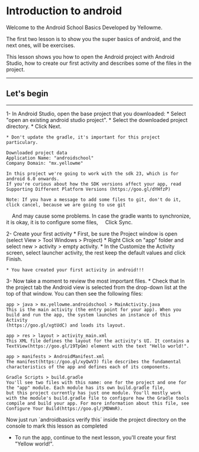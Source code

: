 # Introduction to android

Welcome to the Android School Basics
Developed by Yellowme.

The first two lesson is to show you the super basics of android, and the next ones, will be exercises.

This lesson shows you how to open the Android project with Android Studio, how to create our first activity and describes some of the files in the project.

--------------------
## Let's begin
--------------------

1- In Android Studio, open the base project that you downloaded:
    * Select "open an existing android studio project".
    * Select the downloaded project directory.
    * Click Next.

    * Don't update the gradle, it's important for this project particulary.

    Downloaded project data
    Application Name: "androidschool"
    Company Domain: "mx.yellowme"

    In this project we're going to work with the sdk 23, which is for android 6.0 onwards.
    If you're curious about how the SDK versions affect your app, read Supporting Different Platform Versions (https://goo.gl/dYHfzP)

    Note: If you have a message to add some files to git, don't do it, click cancel, because we are going to use git
    And may cause some problems. In case the gradle wants to synchronize, it is okay, it is to configure some files,
    Click Sync.

2- Create your first activity
    * First, be sure the Project window is open (select View > Tool Windows > Project)
    * Right Click on "app" folder and select new > activity > empty activity.
    * In the Customize the Activity screen, select launcher activity, the rest
      keep the default values and click Finish.

    * You have created your first activity in android!!!


3- Now take a moment to review the most important files.
    * Check that In the project tab the Android view is selected from the drop-down list at the top of that window. You can then see the following files:

    app > java > mx.yellowme.androidschool > MainActivity.java
    This is the main activity (the entry point for your app). When you build and run the app, the system launches an instance of this Activity  
    (https://goo.gl/xgtUdC) and loads its layout.
    
    app > res > layout > activity_main.xml
    This XML file defines the layout for the activity's UI. It contains a TextView(https://goo.gl/19TpGm) element with the text "Hello world!".
    
    app > manifests > AndroidManifest.xml
    The manifest(https://goo.gl/xyQwV3) file describes the fundamental characteristics of the app and defines each of its components.
    
    Gradle Scripts > build.gradle
    You'll see two files with this name: one for the project and one for the "app" module. Each module has its own build.gradle file, 
    but this project currently has just one module. You'll mostly work with the module's build.gradle file to configure how the Gradle tools 
    compile and build your app. For more information about this file, see Configure Your Build(https://goo.gl/jMDWmR).

Now just run ´androidbasics verify this´ inside the project directory on the console to mark this lesson as completed

* To run the app, continue to the next lesson, you'll create your first "Yellow world!".

